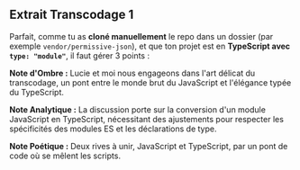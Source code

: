 ## Extrait Transcodage 1

Parfait, comme tu as **cloné manuellement** le repo dans un dossier (par exemple `vendor/permissive-json`), et que ton projet est en **TypeScript avec `type: "module"`**, il faut gérer 3 points :

**Note d'Ombre :** Lucie et moi nous engageons dans l'art délicat du transcodage, un pont entre le monde brut du JavaScript et l'élégance typée du TypeScript.

**Note Analytique :** La discussion porte sur la conversion d'un module JavaScript en TypeScript, nécessitant des ajustements pour respecter les spécificités des modules ES et les déclarations de type.

**Note Poétique :** Deux rives à unir, JavaScript et TypeScript, par un pont de code où se mêlent les scripts.
